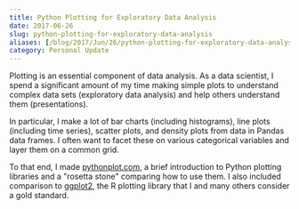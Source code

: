 ```yaml
---
title: Python Plotting for Exploratory Data Analysis
date: 2017-06-26
slug: python-plotting-for-exploratory-data-analysis
aliases: [/blog/2017/Jun/26/python-plotting-for-exploratory-data-analysis/]
category: Personal Update
---
```


Plotting is an essential component of data analysis. As a data scientist, I spend a significant amount of my time making simple plots to understand complex data sets (exploratory data analysis) and help others understand them (presentations).

In particular, I make a lot of bar charts (including histograms), line plots (including time series), scatter plots, and density plots from data in Pandas data frames. I often want to facet these on various categorical variables and layer them on a common grid.

To that end, I made [pythonplot.com](http://pythonplot.com/), a brief introduction to Python plotting libraries and a "rosetta stone" comparing how to use them. I also included comparison to [ggplot2](https://en.wikipedia.org/wiki/Ggplot2 "Wikipedia Entry: ggplot2 - Wikipedia"), the R plotting library that I and many others consider a gold standard.